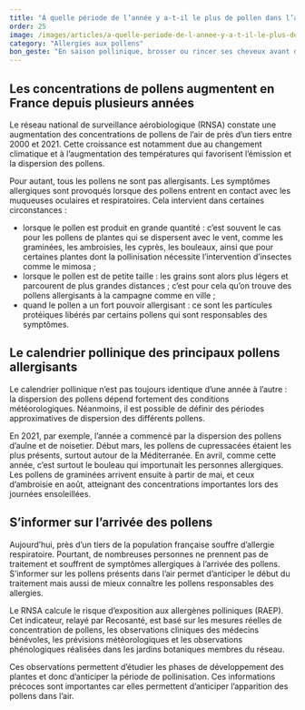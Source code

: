 ```yaml
---
title: "­À quelle période de l’année y a-t-il le plus de pollen dans l’air ?"
order: 25
image: /images/articles/a-quelle-periode-de-l-annee-y-a-t-il-le-plus-de-pollen-dans-l-air.jpg
category: "Allergies aux pollens"
bon_geste: "En saison pollinique, brosser ou rincer ses cheveux avant de se coucher le soir, car les cheveux retiennent les pollens."
---
```


## Les concentrations de pollens augmentent en France depuis plusieurs années

Le réseau national de surveillance aérobiologique (RNSA) constate une augmentation des concentrations de pollens de l’air de près d’un tiers entre 2000 et 2021. Cette croissance est notamment due au changement climatique et à l’augmentation des températures qui favorisent l’émission et la dispersion des pollens.

Pour autant, tous les pollens ne sont pas allergisants. Les symptômes allergiques sont provoqués lorsque des pollens entrent en contact avec les muqueuses oculaires et respiratoires. Cela intervient dans certaines circonstances :
- lorsque le pollen est produit en grande quantité :  c’est souvent le cas pour les pollens de plantes qui se dispersent avec le vent, comme les graminées, les ambroisies, les cyprès, les bouleaux, ​ainsi que pour certaines plantes dont la pollinisation nécessite l’intervention d’insectes comme le mimosa ;
- lorsque le pollen est de petite taille : les grains sont alors plus légers et parcourent de plus grandes distances ; c’est pour cela qu’on trouve des pollens allergisants à la campagne comme en ville ;
- quand le pollen a un fort pouvoir allergisant : ce sont les particules protéiques libérés par certains pollens qui sont responsables des symptômes.

## ­­­Le calendrier pollinique des principaux pollens allergisants

Le calendrier pollinique n’est pas toujours identique d’une année à l’autre : la dispersion des pollens dépend fortement des conditions météorologiques. Néanmoins, il est possible de définir des périodes approximatives de dispersion des différents pollens. 

En 2021, par exemple, l’année a commencé par la dispersion des pollens d’aulne et de noisetier. Début mars, les pollens de cupressacées étaient les plus présents, surtout autour de la Méditerranée. En avril, comme cette année, c’est surtout le bouleau qui importunait les personnes allergiques. Les pollens de graminées arrivent ensuite à partir de mai, et ceux d’ambroisie en août, atteignant des concentrations importantes lors des journées ensoleillées.
­
## ­­­S’informer sur l’arrivée des pollens

Aujourd’hui, près d’un tiers de la population française souffre d’allergie respiratoire. Pourtant, de nombreuses personnes ne prennent pas de traitement et souffrent de symptômes allergiques à l’arrivée des pollens. S’informer sur les pollens présents dans l’air permet d’anticiper le début du traitement mais aussi de mieux connaître les pollens responsables des allergies.

Le RNSA calcule le risque d’exposition aux allergènes polliniques (RAEP). Cet indicateur, relayé par Recosanté, est basé sur les mesures réelles de concentration de pollens, les observations cliniques des médecins bénévoles, les prévisions météorologiques et les observations phénologiques réalisées dans les jardins botaniques membres du réseau.

Ces observations permettent d’étudier les phases de développement des plantes et donc d’anticiper la période de pollinisation. Ces informations précoces sont importantes car elles permettent d’anticiper l’apparition des pollens dans l’air.

